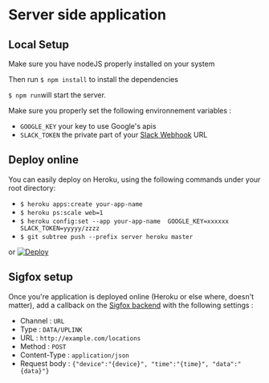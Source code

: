 # Server side application

## Local Setup

Make sure you have nodeJS properly installed on your system

Then run `$ npm install` to install the dependencies

`$ npm run`will start the server.

Make sure you properly set the following environnement variables :
* `GOOGLE_KEY` your key to use Google's apis
* `SLACK_TOKEN` the private part of your [Slack Webhook](https://api.slack.com/incoming-webhooks) URL

## Deploy online
You can easily deploy on Heroku, using the following commands under your root directory:
* `$ heroku apps:create your-app-name`
* `$ heroku ps:scale web=1`
* `$ heroku config:set --app your-app-name  GOOGLE_KEY=xxxxxx SLACK_TOKEN=yyyyy/zzzz`
* `$ git subtree push --prefix server heroku master`

or
[![Deploy](https://www.herokucdn.com/deploy/button.svg)](https://heroku.com/deploy)

## Sigfox setup

Once you're application is deployed online (Heroku or else where, doesn't matter), add a callback on the [Sigfox backend](http://backend.sigfox.com) with the following settings :

* Channel : `URL`
* Type : `DATA/UPLINK `
* URL : `http://example.com/locations`
* Method : `POST`
* Content-Type : `application/json`
* Request body : `{"device":"{device}", "time":"{time}", "data":"{data}"}`
